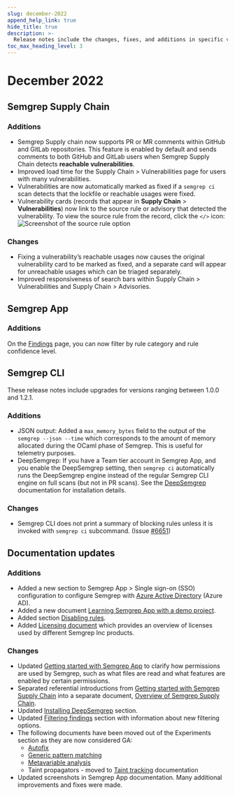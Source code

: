 ```yaml
---
slug: december-2022
append_help_link: true
hide_title: true
description: >-
  Release notes include the changes, fixes, and additions in specific versions of Semgrep.
toc_max_heading_level: 3
---
```


# December 2022

## Semgrep Supply Chain

### Additions

- Semgrep Supply chain now supports PR or MR comments within GitHub and GitLab repositories. This feature is enabled by default and sends comments to both GitHub and GitLab users when Semgrep Supply Chain detects **reachable vulnerabilities**.
- Improved load time for the Supply Chain > Vulnerabilities page for users with many vulnerabilities.
- Vulnerabilities are now automatically marked as fixed if a `semgrep ci` scan detects that the lockfile or reachable usages were fixed.
- Vulnerability cards (records that appear in **Supply Chain** > **Vulnerabilities**) now link to the source rule or advisory that detected the vulnerability. To view the source rule from the record, click the `</>` icon:
    ![Screenshot of the source rule option](/img/release-notes-see-source-rule.png)

### Changes

- Fixing a vulnerability’s reachable usages now causes the original vulnerability card to be marked as fixed, and a separate card will appear for unreachable usages which can be triaged separately.
- Improved responsiveness of search bars within Supply Chain > Vulnerabilities and Supply Chain > Advisories.

## Semgrep App

### Additions

On the [Findings](https://semgrep.dev/orgs/-/findings/) page, you can now filter by rule category and rule confidence level.

## Semgrep CLI

These release notes include upgrades for versions ranging between 1.0.0 and 1.2.1.

### Additions

- JSON output: Added a `max_memory_bytes` field to the output of the  `semgrep --json --time` which corresponds to the amount of memory allocated during the OCaml phase of Semgrep. This is useful for telemetry purposes.
- DeepSemgrep: If you have a Team tier account in Semgrep App, and you enable the DeepSemgrep setting, then `semgrep ci` automatically runs the DeepSemgrep engine instead of the regular Semgrep CLI engine on full scans (but not in PR scans). See the [DeepSemgrep](/semgrep-code/semgrep-pro-engine-intro/) documentation for installation details.

### Changes

- Semgrep CLI does not print a summary of blocking rules unless it is invoked with `semgrep ci` subcommand. (Issue [#6651](https://github.com/returntocorp/semgrep/pull/6651))

## Documentation updates

### Additions

- Added a new section to Semgrep App > Single sign-on (SSO) configuration to configure Semgrep with [Azure Active Directory](/semgrep-cloud-platform/sso/#setting-up-saml-sso-with-azure-active-directory) (Azure AD).
- Added a new document [Learning Semgrep App with a demo project](/semgrep-code/demo-project/).
- Added section [Disabling rules](/semgrep-code/rule-board/#disabling-rules).
- Added [Licensing document](/licensing/) which provides an overview of licenses used by different Semgrep Inc products.

### Changes

- Updated [Getting started with Semgrep App](/semgrep-cloud-platform/getting-started/) to clarify how permissions are used by Semgrep, such as what files are read and what features are enabled by certain permissions.
- Separated referential introductions from [Getting started with Semgrep Supply Chain](/semgrep-supply-chain/getting-started/) into a separate document, [Overview of Semgrep Supply Chain](/semgrep-supply-chain/overview/).
- Updated [Installing DeepSemgrep](/semgrep-code/semgrep-pro-engine-intro/#installing-deepsemgrep) section.
- Updated [Filtering findings](/semgrep-code/findings/#filtering-findings) section with information about new filtering options.
- The following documents have been moved out of the Experiments section as they are now considered GA:
    - [Autofix](/writing-rules/autofix/)
    - [Generic pattern matching](/writing-rules/generic-pattern-matching/)
    - [Metavariable analysis](/writing-rules/metavariable-analysis/)
    - Taint propagators - moved to [Taint tracking](/writing-rules/data-flow/taint-mode/#propagators) documentation
- Updated screenshots in Semgrep App documentation. Many additional improvements and fixes were made.
